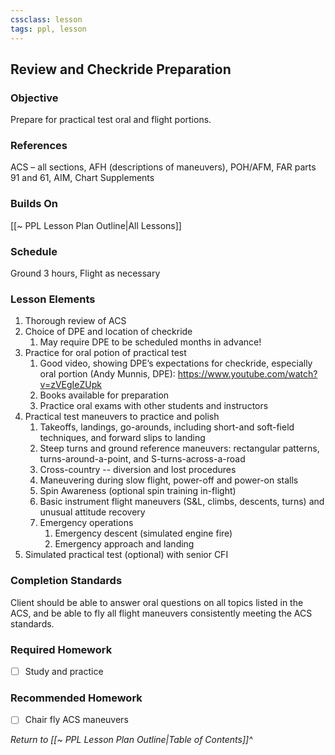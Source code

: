 ```yaml
---
cssclass: lesson
tags: ppl, lesson
---
```

## Review and Checkride Preparation

### Objective
Prepare for practical test oral and flight portions.

### References
ACS – all sections, AFH (descriptions of maneuvers), POH/AFM, FAR parts 91 and 61, AIM, Chart Supplements

### Builds On
[[~ PPL Lesson Plan Outline|All Lessons]]

### Schedule
Ground 3 hours, Flight as necessary

### Lesson Elements
1. Thorough review of ACS
2. Choice of DPE and location of checkride
	1. May require DPE to be scheduled months in advance!
3. Practice for oral potion of practical test
	1. Good video, showing DPE’s expectations for checkride, especially oral portion (Andy Munnis, DPE): https://www.youtube.com/watch?v=zVEgIeZUpk
	2. Books available for preparation
	3. Practice oral exams with other students and instructors
4. Practical test maneuvers to practice and polish
	1. Takeoffs, landings, go-arounds, including short-and soft-field techniques, and forward slips to landing
	2. Steep turns and ground reference maneuvers: rectangular patterns, turns-around-a-point, and S-turns-across-a-road
	3. Cross-country -- diversion and lost procedures
	4. Maneuvering during slow flight, power-off and power-on stalls
	5. Spin Awareness (optional spin training in-flight)
	6. Basic instrument flight maneuvers (S&L, climbs, descents, turns) and unusual attitude recovery
	7. Emergency operations
		1. Emergency descent (simulated engine fire)
		2. Emergency approach and landing
5. Simulated practical test (optional) with senior CFI

### Completion Standards
Client should be able to answer oral questions on all topics listed in the ACS, and be able to fly all flight maneuvers consistently meeting the ACS standards.

### Required Homework
 
- [ ] Study and practice

### Recommended Homework 
- [ ] Chair fly ACS maneuvers

*Return to [[~ PPL Lesson Plan Outline|Table of Contents]]^*